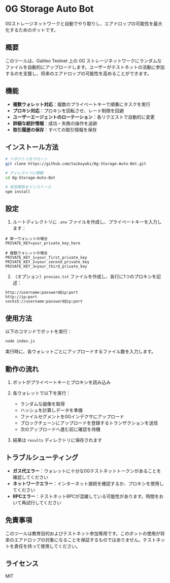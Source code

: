# 0G Storage Auto Bot

0Gストレージネットワークと自動でやり取りし、エアドロップの可能性を最大化するためのボットです。

## 概要

このツールは、Galileo Testnet 上の 0G ストレージネットワークにランダムなファイルを自動的にアップロードします。ユーザーがテストネットの活動に参加するのを支援し、将来のエアドロップの可能性を高めることができます。

## 機能

* **複数ウォレット対応**：複数のプライベートキーで順番にタスクを実行
* **プロキシ対応**：プロキシを回転させ、レート制限を回避
* **ユーザーエージェントのローテーション**：各リクエストで自動的に変更
* **詳細な統計情報**：成功・失敗の操作を追跡
* **取引履歴の保存**：すべての取引情報を保存

## インストール方法

```bash
# リポジトリをクローン
git clone https://github.com/taikoyaki/0g-Storage-Auto-Bot.git

# ディレクトリに移動
cd 0g-Storage-Auto-Bot

# 依存関係をインストール
npm install
```

## 設定

1. ルートディレクトリに `.env` ファイルを作成し、プライベートキーを入力します：

```
# 単一ウォレットの場合
PRIVATE_KEY=your_private_key_here

# 複数ウォレットの場合
PRIVATE_KEY_1=your_first_private_key
PRIVATE_KEY_2=your_second_private_key
PRIVATE_KEY_3=your_third_private_key
```

2. （オプション）`proxies.txt` ファイルを作成し、各行に1つのプロキシを記述：

```
http://username:password@ip:port
http://ip:port
socks5://username:password@ip:port
```

## 使用方法

以下のコマンドでボットを実行：

```bash
node index.js
```

実行時に、各ウォレットごとにアップロードするファイル数を入力します。

## 動作の流れ

1. ボットがプライベートキーとプロキシを読み込み
2. 各ウォレットで以下を実行：

   * ランダムな画像を取得
   * ハッシュを計算しデータを準備
   * ファイルセグメントを0Gインデクサにアップロード
   * ブロックチェーンにアップロードを登録するトランザクションを送信
   * 次のアップロードへ進む前に確認を待機
3. 結果は `results` ディレクトリに保存されます

## トラブルシューティング

* **ガス代エラー**：ウォレットに十分な0Gテストネットトークンがあることを確認してください
* **ネットワークエラー**：インターネット接続を確認するか、プロキシを使用してください
* **RPCエラー**：テストネットRPCが混雑している可能性があります。時間をおいて再試行してください

## 免責事項

このツールは教育目的およびテストネット参加専用です。このボットの使用が将来のエアドロップの対象になることを保証するものではありません。テストネットを責任を持って使用してください。

## ライセンス

MIT

